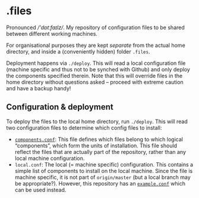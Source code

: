 # .files

Pronounced <em>/'dɒtːfaɪlz/</em>. My repository of configuration files to be
shared between different working machines.

For organisational purposes they are kept *separate* from the actual home
directory, and inside a (conveniently hidden) folder `.files`.

Deployment happens via `./deploy`. This will read a local configuration file
(machine specific and thus not to be synched with Github) and only deploy the
components specified therein. Note that this will override files in the home
directory without questions asked – proceed with extreme caution and have a
backup handy!

## Configuration & deployment

To deploy the files to the local home directory, run `./deploy`. This will read
two configuration files to determine which config files to install:

 * [`components.conf`](components.conf): This file defines which files belong to
   which logical “components”, which form the units of installation. This file
   should reflect the files that are actually part of the repository, rather
   than any local machine configuration.
 * `local.conf`: The local (= machine specific) configuration. This contains a
   simple list of components to install on the local machine. Since the file is
   machine specific, it is not part of `origin/master` (but a local branch may
   be appropriate?). However, this repository has an
   [`example.conf`](example.conf) which can be used instead.
